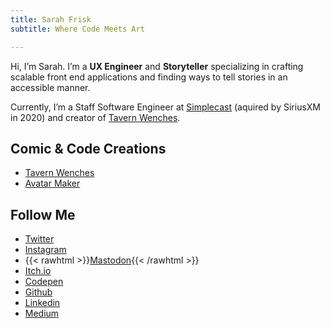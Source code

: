 ```yaml
---
title: Sarah Frisk
subtitle: Where Code Meets Art

---
```


Hi, I’m Sarah. I’m a **UX Engineer** and **Storyteller** specializing in crafting scalable front end applications and finding ways to tell stories in an accessible manner.

Currently, I’m a Staff Software Engineer at [Simplecast](https://simplecast.com/) (aquired by SiriusXM in 2020) and creator of [Tavern Wenches](https://tavern-wenches.com/).

## Comic & Code Creations
* [Tavern Wenches](https://tavern-wenches.com/)
* [Avatar Maker](https://avatar-maker.sarahfrisk.com/)

## Follow Me 
* [Twitter](https://twitter.com/SarahFrisk)
* [Instagram](https://www.instagram.com/friskymakes/)
* {{< rawhtml >}}<a rel="me" href="https://mastodon.art/@friskycomics">Mastodon</a>{{< /rawhtml >}}
* [Itch.io](https://sfrisk.itch.io)
* [Codepen](https://codepen.io/sfrisk)
* [Github](https://github.com/sfrisk/)
* [Linkedin](https://www.linkedin.com/in/sarahfrisk/)
* [Medium](https://medium.com/@sarahfrisk)
